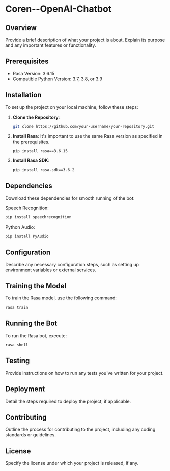 # Coren--OpenAI-Chatbot

## Overview
Provide a brief description of what your project is about. Explain its purpose and any important features or functionality.

## Prerequisites
- Rasa Version: 3.6.15
- Compatible Python Version: 3.7, 3.8, or 3.9

## Installation
To set up the project on your local machine, follow these steps:

1. **Clone the Repository**:
   ```bash
   git clone https://github.com/your-username/your-repository.git
   ```

2. **Install Rasa**:
   It's important to use the same Rasa version as specified in the prerequisites.
   ```bash
   pip install rasa==3.6.15
   ```

3. **Install Rasa SDK**:
   ```bash
   pip install rasa-sdk==3.6.2
   ```

## Dependencies
   Download these dependencies for smooth running of the bot:

   Speech Recognition:
   ```bash
   pip install speechrecognition
   ```

   Python Audio:
   ```bash
   pip install PyAudio
   ```

## Configuration
Describe any necessary configuration steps, such as setting up environment variables or external services.

## Training the Model
To train the Rasa model, use the following command:
```bash
rasa train
```

## Running the Bot
To run the Rasa bot, execute:
```bash
rasa shell
```

## Testing
Provide instructions on how to run any tests you've written for your project.

## Deployment
Detail the steps required to deploy the project, if applicable.

## Contributing
Outline the process for contributing to the project, including any coding standards or guidelines.

## License
Specify the license under which your project is released, if any.